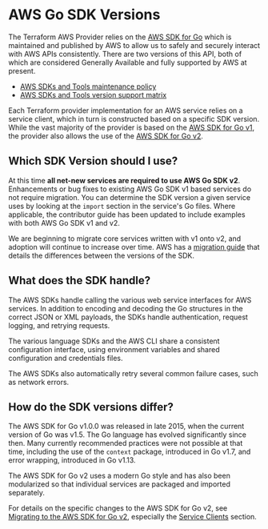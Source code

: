 # AWS Go SDK Versions

The Terraform AWS Provider relies on the [AWS SDK for Go](https://aws.amazon.com/sdk-for-go/) which is maintained and published by AWS to allow us to safely and securely interact with AWS APIs consistently.
There are two versions of this API, both of which are considered Generally Available and fully supported by AWS at present.

- [AWS SDKs and Tools maintenance policy](https://docs.aws.amazon.com/sdkref/latest/guide/maint-policy.html)
- [AWS SDKs and Tools version support matrix](https://docs.aws.amazon.com/sdkref/latest/guide/version-support-matrix.html)

Each Terraform provider implementation for an AWS service relies on a service client, which in turn is constructed based on a specific SDK version.
While the vast majority of the provider is based on the [AWS SDK for Go v1](https://github.com/aws/aws-sdk-go), the provider also allows the use of the [AWS SDK for Go v2](https://github.com/aws/aws-sdk-go-v2).

## Which SDK Version should I use?

At this time **all net-new services are required to use AWS Go SDK v2**.
Enhancements or bug fixes to existing AWS Go SDK v1 based services do not require migration.
You can determine the SDK version a given service uses by looking at the `import` section in the service's Go files.
Where applicable, the contributor guide has been updated to include examples with both AWS Go SDK v1 and v2.

We are beginning to migrate core services written with v1 onto v2, and adoption will continue to increase over time.
AWS has a [migration guide](https://aws.github.io/aws-sdk-go-v2/docs/migrating/) that details the differences between the versions of the SDK.

## What does the SDK handle?

The AWS SDKs handle calling the various web service interfaces for AWS services.
In addition to encoding and decoding the Go structures in the correct JSON or XML payloads,
the SDKs handle authentication, request logging, and retrying requests.

The various language SDKs and the AWS CLI share a consistent configuration interface,
using environment variables and shared configuration and credentials files.

The AWS SDKs also automatically retry several common failure cases, such as network errors.

## How do the SDK versions differ?

The AWS SDK for Go v1.0.0 was released in late 2015, when the current version of Go was v1.5.
The Go language has evolved significantly since then.
Many currently recommended practices were not possible at that time,
including the use of the `context` package, introduced in Go v1.7,
and error wrapping, introduced in Go v1.13.

The AWS SDK for Go v2 uses a modern Go style
and has also been modularized so that individual services are packaged and imported separately.

For details on the specific changes to the AWS SDK for Go v2,
see [Migrating to the AWS SDK for Go v2](https://aws.github.io/aws-sdk-go-v2/docs/migrating/),
especially the [Service Clients](https://aws.github.io/aws-sdk-go-v2/docs/migrating/#service-clients) section.
